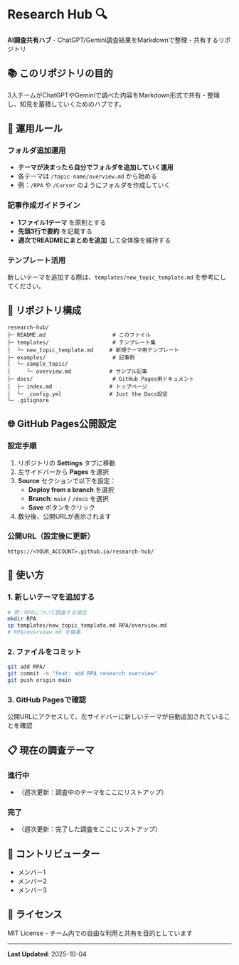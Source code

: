 # Research Hub 🔍

**AI調査共有ハブ** - ChatGPT/Gemini調査結果をMarkdownで整理・共有するリポジトリ

## 📚 このリポジトリの目的

3人チームがChatGPTやGeminiで調べた内容をMarkdown形式で共有・整理し、知見を蓄積していくためのハブです。

## 🎯 運用ルール

### フォルダ追加運用
- **テーマが決まったら自分でフォルダを追加していく運用**
- 各テーマは `/topic-name/overview.md` から始める
- 例：`/RPA` や `/Cursor` のようにフォルダを作成していく

### 記事作成ガイドライン
- **1ファイル1テーマ** を原則とする
- **先頭3行で要約** を記載する
- **週次でREADMEにまとめを追加** して全体像を維持する

### テンプレート活用
新しいテーマを追加する際は、`templates/new_topic_template.md` を参考にしてください。

## 📂 リポジトリ構成

```
research-hub/
├─ README.md                     # このファイル
├─ templates/                    # テンプレート集
│  └─ new_topic_template.md     # 新規テーマ用テンプレート
├─ examples/                     # 記事例
│  └─ sample_topic/
│     └─ overview.md            # サンプル記事
├─ docs/                         # GitHub Pages用ドキュメント
│  ├─ index.md                  # トップページ
│  └─ _config.yml               # Just the Docs設定
└─ .gitignore
```

## 🌐 GitHub Pages公開設定

### 設定手順
1. リポジトリの **Settings** タブに移動
2. 左サイドバーから **Pages** を選択
3. **Source** セクションで以下を設定：
   - **Deploy from a branch** を選択
   - **Branch**: `main` / `/docs` を選択
   - **Save** ボタンをクリック
4. 数分後、公開URLが表示されます

### 公開URL（設定後に更新）
```
https://<YOUR_ACCOUNT>.github.io/research-hub/
```

## 🚀 使い方

### 1. 新しいテーマを追加する
```bash
# 例：RPAについて調査する場合
mkdir RPA
cp templates/new_topic_template.md RPA/overview.md
# RPA/overview.md を編集
```

### 2. ファイルをコミット
```bash
git add RPA/
git commit -m "feat: add RPA research overview"
git push origin main
```

### 3. GitHub Pagesで確認
公開URLにアクセスして、左サイドバーに新しいテーマが自動追加されていることを確認

## 📋 現在の調査テーマ

### 進行中
- （週次更新：調査中のテーマをここにリストアップ）

### 完了
- （週次更新：完了した調査をここにリストアップ）

## 👥 コントリビューター

- メンバー1
- メンバー2
- メンバー3

## 📝 ライセンス

MIT License - チーム内での自由な利用と共有を目的としています

---

**Last Updated**: 2025-10-04


